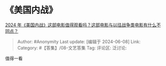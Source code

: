 # 《美国内战》
[2024 年《美国内战》这部电影值得观看吗？这部电影与以往战争类电影有什么不同点？](https://www.zhihu.com/question/658014373/answer/3523753594)

> Author: #Anonymity
> Last update: [编辑于 2024-06-08]
> Link:
> Category: #【答集】/08-文艺答集 
> Tag: 
> 评论区:
> 泛讨论:

值得一看